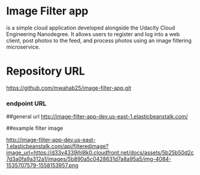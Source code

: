 # Image Filter app

is a simple cloud application developed alongside the Udacity Cloud Engineering Nanodegree. It allows users to register and log into a web client, post photos to the feed, and process photos using an image filtering microservice.

# Repository URL
https://github.com/mwahab25/image-filter-app.git

### endpoint URL


##general url
http://image-filter-app-dev.us-east-1.elasticbeanstalk.com/

##example filter image 

http://image-filter-app-dev.us-east-1.elasticbeanstalk.com/api/filteredimage?image_url=https://d33v4339jhl8k0.cloudfront.net/docs/assets/5b25b50d2c7d3a0fa9a312a1/images/5b890a5c0428631d7a8a95a5/img-4084-1535707579-1558153957.png
